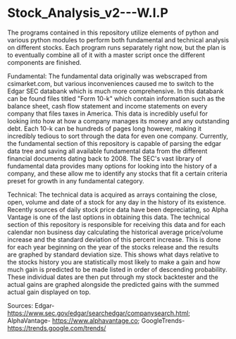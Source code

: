 # Stock_Analysis_v2---W.I.P

The programs contained in this repository utilize elements of python and various python modules to perform both fundamental and technical analysis on different stocks. Each program runs separately right now, but the plan is to eventually combine all of it with a master script once the different components are finished.

Fundamental: The fundamental data originally was webscraped from csimarket.com, but various inconveniences caused me to switch to the Edgar SEC databank which is much more comprehensive. In this databank can be found files titled "Form 10-k" which contain information such as the balance sheet, cash flow statement and income statements on every company that files taxes in America. This data is incredibly useful for looking into how at how a company manages its money and any outstanding debt. Each 10-k can be hundreds of pages long however, making it incredibly tedious to sort through the data for even one company. Currently, the fundamental section of this repository is capable of parsing the edgar data tree and saving all available fundamental data from the different financial documents dating back to 2008. The SEC's vast library of fundamental data provides many options for looking into the history of a company, and these allow me to identify any stocks that fit a certain criteria preset for growth in any fundamental category.

Technical: The technical data is acquired as arrays containing the close, open, volume and date of a stock for any day in the history of its existence. Recently sources of daily stock price data have been depreciating, so Alpha Vantage is one of the last options in obtaining this data. The technical section of this repository is responsible for receiving this data and for each calendar non business day calculating the historical average price/volume increase and the standard deviation of this percent increase. This is done for each year beginning on the year of the stocks release and the results are graphed by standard deviation size. This shows what days relative to the stocks history you are statistically most likely to make a gain and how much gain is predicted to be made listed in order of descending probability. These individual dates are then put through my stock backtester and the actual gains are graphed alongside the predicted gains with the summed actual gain displayed on top.

Sources: Edgar- https://www.sec.gov/edgar/searchedgar/companysearch.html; AlphaVantage- https://www.alphavantage.co; GoogleTrends- https://trends.google.com/trends/
